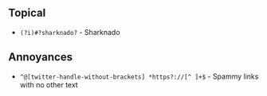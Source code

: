 Topical
-----------
* `(?i)#?sharknado?` - Sharknado

Annoyances
----------
* `^@[twitter-handle-without-brackets] *https?://[^ ]+$` - Spammy links with no other text
